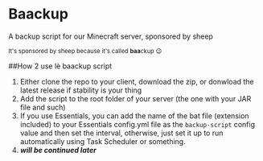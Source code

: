 # Baackup
A backup script for our Minecraft server, sponsored by sheep

<sub>It's sponsored by sheep because it's called **baa**ckup :wink:</sub>


##How 2 use lè baackup script

1. Either clone the repo to your client, download the zip, or donwload the latest release if stability is your thing
2. Add the script to the root folder of your server (the one with your JAR file and such)
3. If you use Essentials, you can add the name of the bat file (extension included) to your Essentials config.yml file as the ```backup-script``` config value and then set the interval, otherwise, just set it up to run automatically using Task Scheduler or something.
5. ***will be continued later***
